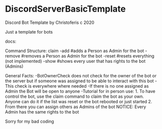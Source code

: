 # DiscordServerBasicTemplate
Discord Bot Template by Christoferis
c 2020

Just a template for bots

docs:

Command Structure:
claim
    -add #adds a Person as Admin for the bot
    -remove #removes a Person as Admin for the bot
    -reset #resets everything (not implemented)
    -show #shows every user that has rights to the bot (Admins)

General Facts:
-BotOwnerCheck does not check for the owner of the bot or the server but if someone was assigned to be able to interact with this bot
-This check is everywhere where needed
-If there is no one assigned as Admin the Bot will be open to anyone
-Tutorial for in person use:
    1. To have control the bot, use the claim command to claim the bot as your own. Anyone can do it if the list was reset or the bot rebooted or just started
    2. From there you can assign others as Admins of the bot
    NOTICE: Every Admin has the same rights to the bot

Sorry for my bad coding 
